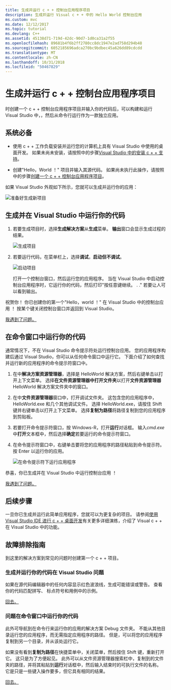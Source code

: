 ```yaml
---
title: 生成并运行 c + + 控制台应用程序项目
description: 生成并运行 Visual c + + 中的 Hello World 控制台应用
ms.custom: mvc
ms.date: 12/12/2017
ms.topic: tutorial
ms.devlang: C++
ms.assetid: 45138d71-719d-42dc-90d7-1d0ca31a2f55
ms.openlocfilehash: 89681b4f6b2ff2780cc8dc1947e2ad758d294b48
ms.sourcegitcommit: 6052185696adca270bc9bdbec45a626dd89cdcdd
ms.translationtype: MT
ms.contentlocale: zh-CN
ms.lasthandoff: 10/31/2018
ms.locfileid: "50467829"
---
```

# <a name="build-and-run-a-c-console-app-project"></a>生成并运行 c + + 控制台应用程序项目

时创建一个 c + + 控制台应用程序项目并输入你的代码后，可以构建和运行 Visual Studio 中，，然后从命令行运行作为一款独立应用。

## <a name="prerequisites"></a>系统必备

- 使用 c + + 工作负载安装并运行您的计算机上具有 Visual Studio 中使用的桌面开发。 如果未尚未安装，请按照中的步骤[Visual Studio 中的安装 c + + 支持](../build/vscpp-step-0-installation.md)。

- 创建"Hello，World ！" 项目并输入其源代码。 如果尚未执行此操作，请按照中的步骤[创建一个 c + + 控制台应用程序项目](../build/vscpp-step-1-create.md)。

如果 Visual Studio 外观如下所示，您就可以生成并运行你的应用：

   ![准备好生成新项目](../build/media/vscpp-ready-to-build.png "准备好生成新项目")

## <a name="build-and-run-your-code-in-visual-studio"></a>生成并在 Visual Studio 中运行你的代码

1. 若要生成项目时，选择**生成解决方案**从**生成**菜单。 **输出**窗口会显示生成过程的结果。

   ![生成项目](../build/media/vscpp-build-solution.gif "生成项目")

1. 若要运行代码，在菜单栏上，选择**调试**，**启动但不调试**。

   ![启动项目](../build/media/vscpp-start-without-debugging.gif "启动项目")

   打开一个控制台窗口，然后运行您的应用程序。 当在 Visual Studio 中启动控制台应用程序时，它运行你的代码，然后打印"按任意键继续。 . ." 若要让人可以看到输出。

祝贺你！ 你已创建你的第一个"Hello，world ！" 在 Visual Studio 中的控制台应用 ！ 按某个键关闭控制台窗口并返回到 Visual Studio。

[我遇到了问题。](#build-and-run-your-code-in-visual-studio-issues)

## <a name="run-your-code-in-a-command-window"></a>在命令窗口中运行你的代码

通常情况下，不在 Visual Studio 命令提示符处运行控制台应用。 您的应用程序构建后通过 Visual Studio，你可以从任何命令窗口中运行它。 下面介绍了如何查找并运行新的应用程序的命令提示符窗口中。

1. 在中**解决方案资源管理器**，选择是 HelloWorld 解决方案，然后右键单击以打开上下文菜单。 选择**在文件资源管理器中打开文件夹**以打开**文件资源管理器**HelloWorld 解决方案文件夹中的窗口。

1. 在中**文件资源管理器**窗口中，打开调试文件夹。 这包含您的应用程序中，HelloWorld.exe 和几个其他调试文件。 选择 HelloWorld.exe，请按住 Shift 键并右键单击以打开上下文菜单。 选择**复制为路径**将路径复制到您的应用程序到剪贴板。

1. 若要打开命令提示符窗口，按 Windows-R，打开**运行**对话框。 输入*cmd.exe*中**打开**文本框中，然后选择**确定**若要运行的命令提示符窗口。

1. 在命令提示符窗口中，右键单击要将您的应用程序的路径粘贴到命令提示符。 按 Enter 以运行你的应用。

   ![在命令提示符下运行应用程序](../build/media/vscpp-run-in-cmd.gif "在命令提示符下运行应用")

恭喜，你已生成并在 Visual Studio 中运行控制台应用 ！

[我遇到了问题。](#run-your-code-in-a-command-window-issues)

## <a name="next-steps"></a>后续步骤

一旦你已生成并运行此简单应用程序，您就可以为更复杂的项目。 请参阅[使用 Visual Studio IDE 进行 c + + 桌面开发](../ide/using-the-visual-studio-ide-for-cpp-desktop-development.md)有关更多详细演练，介绍了 Visual c + + 在 Visual Studio 中的功能。

## <a name="troubleshooting-guide"></a>故障排除指南

到这里的解决方案到常见的问题时创建第一个 c + + 项目。

### <a name="build-and-run-your-code-in-visual-studio-issues"></a>生成并运行你的代码在 Visual Studio 问题

如果在源代码编辑器中的任何内容显示红色波浪线，生成可能错误或警告。 查看你的代码匹配拼写、 标点符号和用例中的示例。

[回去。](#build-and-run-your-code-in-visual-studio)

### <a name="run-your-code-in-a-command-window-issues"></a>问题在命令窗口中运行你的代码

此外可导航到在命令行来运行你的应用的解决方案 Debug 文件夹。 不能从其他目录运行您的应用程序，而无需指定应用程序的路径。 但是，可以将您的应用程序复制到另一个目录，并从该处运行它。

如果没有看到**复制为路径**在快捷菜单中，关闭菜单，然后按住 Shift 键，重新打开它。 这只是为了方便起见。 此外可以从文件资源管理器搜索栏中，复制到的文件夹的路径，并将其粘贴到**运行**对话框中，然后输入结束时的可执行文件的名称。 它是只是一些键入操作要多，但它具有相同的结果。

[回去。](#run-your-code-in-a-command-window)

<iframe src="" height="0" width="0" frameborder="0" name="frameTarget" />
